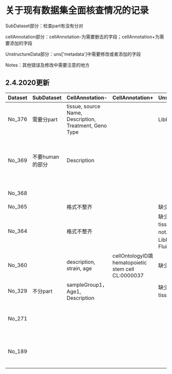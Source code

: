 # 关于现有数据集全面核查情况的记录

SubDataset部分：检查part有没有分对

cellAnnotation部分：cellAnnotation-为需要删去的字段；cellAnnotation+为需要添加的字段

UnstructureData部分：uns['metadata']中需要修改或者添加的字段

Notes：其他错误及修改中需要注意的地方

## 2.4.2020更新

| Dataset | SubDataset      | CellAnnotation-                                        | CellAnnotation+                                    | UnstructureData                                        | Notes                |
| ------- | --------------- | ------------------------------------------------------ | -------------------------------------------------- | ------------------------------------------------------ | -------------------- |
| No_376  | 需要分part      | tissue, source Name, Description, Treatment, Geno Type |                                                    | LibPrep为10x                                           |                      |
| No_369  | 不要human的部分 | Description                                            |                                                    |                                                        | 做错，细胞量比文中少 |
| No_368  |                 |                                                        |                                                    |                                                        | 检查无误             |
| No_365  |                 | 格式不整齐                                             |                                                    | 缺少摘要图                                             |                      |
| No_364  |                 | 格式不整齐                                             |                                                    | 缺少摘要图；tissue为notAvailable；LibPrep为C1 Fluidigm |                      |
| No_360  |                 | description, strain, age                               | cellOntologyID填hematopoietic stem cell CL:0000037 | 缺少摘要图                                             |                      |
| No_329  | 不分part        | sampleGroup1，Age1, Description                        |                                                    | 缺少摘要图；tissue填brain                              |                      |
| No_271  |                 |                                                        |                                                    |                                                        | 非单细胞数据集       |
| No_189  |                 |                                                        |                                                    |                                                        | 非单细胞数据集       |

